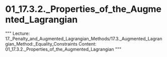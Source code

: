 # 01_17.3.2._Properties_of_the_Augmented_Lagrangian

"""
Lecture: 17._Penalty_and_Augmented_Lagrangian_Methods/17.3._Augmented_Lagrangian_Method:_Equality_Constraints
Content: 01_17.3.2._Properties_of_the_Augmented_Lagrangian
"""

